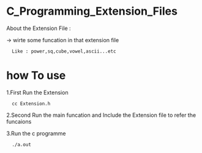 # C_Programming_Extension_Files


About the Extension File :


-> wirte some funcation in that extension file
    
      Like : power,sq,cube,vowel,ascii...etc
      
      
     

# how To use

  1.First Run the Extension
  
      cc Extension.h
      
  2.Second Run the main funcation and Include the Extension file to refer the 
   funcaions
   
  3.Run the c programme
  
      ./a.out
    

